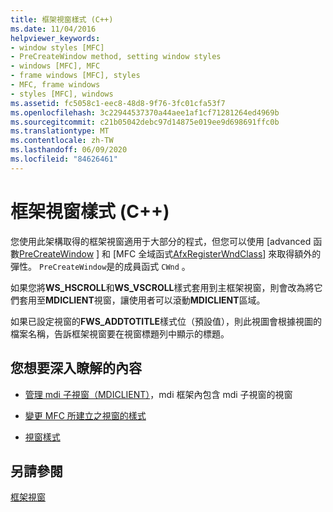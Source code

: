 ```yaml
---
title: 框架視窗樣式 (C++)
ms.date: 11/04/2016
helpviewer_keywords:
- window styles [MFC]
- PreCreateWindow method, setting window styles
- windows [MFC], MFC
- frame windows [MFC], styles
- MFC, frame windows
- styles [MFC], windows
ms.assetid: fc5058c1-eec8-48d8-9f76-3fc01cfa53f7
ms.openlocfilehash: 3c22944537370a44aee1af1cf71281264ed4969b
ms.sourcegitcommit: c21b05042debc97d14875e019ee9d698691ffc0b
ms.translationtype: MT
ms.contentlocale: zh-TW
ms.lasthandoff: 06/09/2020
ms.locfileid: "84626461"
---
```

# <a name="frame-window-styles-c"></a>框架視窗樣式 (C++)

您使用此架構取得的框架視窗適用于大部分的程式，但您可以使用 [advanced 函數[PreCreateWindow](reference/cwnd-class.md#precreatewindow) ] 和 [MFC 全域函式[AfxRegisterWndClass](reference/application-information-and-management.md#afxregisterwndclass)] 來取得額外的彈性。 `PreCreateWindow`是的成員函式 `CWnd` 。

如果您將**WS_HSCROLL**和**WS_VSCROLL**樣式套用到主框架視窗，則會改為將它們套用至**MDICLIENT**視窗，讓使用者可以滾動**MDICLIENT**區域。

如果已設定視窗的**FWS_ADDTOTITLE**樣式位（預設值），則此視圖會根據視圖的檔案名稱，告訴框架視窗要在視窗標題列中顯示的標題。

## <a name="what-do-you-want-to-know-more-about"></a>您想要深入瞭解的內容

- [管理 mdi 子視窗（MDICLIENT）](managing-mdi-child-windows.md)，mdi 框架內包含 mdi 子視窗的視窗

- [變更 MFC 所建立之視窗的樣式](changing-the-styles-of-a-window-created-by-mfc.md)

- [視窗樣式](reference/styles-used-by-mfc.md#window-styles)

## <a name="see-also"></a>另請參閱

[框架視窗](frame-windows.md)
